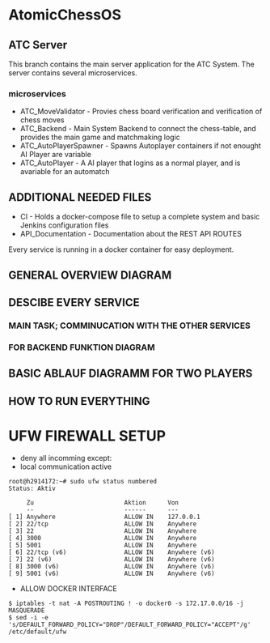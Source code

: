 # AtomicChessOS

## ATC Server

This branch contains the main server application for the ATC System.
The server contains several microservices.


### microservices
* ATC_MoveValidator - Provies chess board verification and verification of chess moves
* ATC_Backend - Main System Backend to connect the chess-table, and provides the main game and matchmaking logic
* ATC_AutoPlayerSpawner - Spawns Autoplayer containers if not enought AI Player are variable
* ATC_AutoPlayer - A AI player that logins as a normal player, and is avariable for an automatch

## ADDITIONAL NEEDED FILES
* CI - Holds a docker-compose file to setup a complete system and basic Jenkins configuration files
* API_Documentation - Documentation about the REST API ROUTES

Every service is running in a docker container for easy deployment.

## GENERAL OVERVIEW DIAGRAM
## DESCIBE EVERY SERVICE
### MAIN TASK; COMMINUCATION WITH THE OTHER SERVICES
### FOR BACKEND FUNKTION DIAGRAM

## BASIC ABLAUF DIAGRAMM FOR TWO PLAYERS

## HOW TO RUN EVERYTHING


# UFW FIREWALL SETUP

* deny all incomming except:
* local communication active
```
root@h2914172:~# sudo ufw status numbered
Status: Aktiv

     Zu                         Aktion      Von
     --                         ------      ---
[ 1] Anywhere                   ALLOW IN    127.0.0.1                 
[ 2] 22/tcp                     ALLOW IN    Anywhere                  
[ 3] 22                         ALLOW IN    Anywhere                  
[ 4] 3000                       ALLOW IN    Anywhere                  
[ 5] 5001                       ALLOW IN    Anywhere                  
[ 6] 22/tcp (v6)                ALLOW IN    Anywhere (v6)             
[ 7] 22 (v6)                    ALLOW IN    Anywhere (v6)             
[ 8] 3000 (v6)                  ALLOW IN    Anywhere (v6)             
[ 9] 5001 (v6)                  ALLOW IN    Anywhere (v6) 
```

* ALLOW DOCKER INTERFACE 
```
$ iptables -t nat -A POSTROUTING ! -o docker0 -s 172.17.0.0/16 -j MASQUERADE
$ sed -i -e 's/DEFAULT_FORWARD_POLICY="DROP"/DEFAULT_FORWARD_POLICY="ACCEPT"/g' /etc/default/ufw
```
